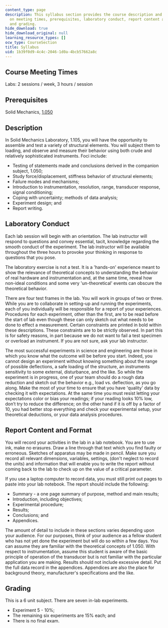 ```yaml
---
content_type: page
description: This syllabus section provides the course description and information
  on meeting times, prerequisites, laboratory conduct, report content and format,
  and grading.
hide_download: true
hide_download_original: null
learning_resource_types: []
ocw_type: CourseSection
title: Syllabus
uid: 1b39f0d9-4c4c-2046-1d0a-4bcb57662a8c
---
```


Course Meeting Times
--------------------

Labs: 2 sessions / week, 3 hours / session

Prerequisites
-------------

Solid Mechanics, [1.050](/courses/1-050-solid-mechanics-fall-2004)

Description
-----------

In Solid Mechanics Laboratory, 1.105, you will have the opportunity to assemble and test a variety of structural elements. You will subject them to loading, and observe and measure their behavior using both crude and relatively sophisticated instruments. Foci include:

*   Testing of statements made and conclusions derived in the companion subject, 1.050;
*   Study force/displacement, stiffness behavior of structural elements;
*   Failure modes and mechanisms;
*   Introduction to instrumentation, resolution, range, transducer response, signal conditioning;
*   Coping with uncertainty; methods of data analysis;
*   Experiment design; and
*   Report writing.

Laboratory Conduct
------------------

Each lab session will begin with an orientation. The lab instructor will respond to questions and convey essential, tacit, knowledge regarding the smooth conduct of the experiment. The lab instructor will be available throughout the three hours to provoke your thinking in response to questions that you pose.

The laboratory exercise is not a test. It is a 'hands-on' experience meant to show the relevance of theoretical concepts to understanding the behavior of real hardware and instrumentation and, at the same time, reveal how non-ideal conditions and some very 'un-theoretical' events can obscure the theoretical behavior.

There are four test frames in the lab. You will work in groups of two or three. While you are to collaborate in setting-up and running the experiments, each of you individually will be responsible for a report of your experiences. Procedures for each experiment, other than the first, are to be read before the start of lab even though these can only sketch out what needs to be done to effect a measurement. Certain constraints are printed in bold within these descriptions. These constraints are to be strictly observed. In part this is for safety reasons, in part because we do not want to fail a test specimen or overload an instrument. If you are not sure, ask your lab instructor.

The most successful experiments in science and engineering are those in which you know what the outcome will be before you start. Indeed, you cannot design an experiment without knowing something about the range of possible deflections, a safe loading of the structure, an instruments sensitivity to some external, disturbance, and the like. So while the experiment is in progress, one of your team should do a rough data reduction and sketch out the behavior e.g., load vs. deflection, as you go along. Make the most of your time to ensure that you have 'quality' data by checking it with expectations. At the same time you must resist letting your expectations color or bias your readings; if your reading looks 10% low, don’t try to reduce the difference; on the other hand if it is off by a factor of 10, you had better stop everything and check your experimental setup, your theoretical deductions, or your data analysis procedures.

Report Content and Format
-------------------------

You will record your activities in the lab in a lab notebook. You are to use ink, make no erasures. Draw a line through that text which you find faulty or erroneous. Sketches of apparatus may be made in pencil. Make sure you record all relevant dimensions, variables, settings, (don't neglect to record the units) and information that will enable you to write the report without coming back to the lab to check up on the value of a critical parameter.

If you use a laptop computer to record data, you must still print out pages to paste into your lab notebook. The report should include the following:

*   Summary - a one page summary of purpose, method and main results;
*   Introduction, including objectives;
*   Experimental procedure;
*   Results;
*   Conclusions; and
*   Appendices.

The amount of detail to include in these sections varies depending upon your audience. For our purposes, think of your audience as a fellow student who has not yet done the experiment but will do so within a few days. You can assume they are familiar with the theoretical concepts of 1.050. With respect to instrumentation, assume this student is aware of the basic principle of operation of the transducer but is not familiar with the particular application you are making. Results should not include excessive detail. Put the full data record in the appendices. Appendices are also the place for background theory, manufacturer's specifications and the like.

Grading
-------

This is a 6 unit subject. There are seven in-lab experiments.

*   Experiment 5 - 10%;
*   The remaining six experiments are 15% each; and
*   There is no final exam.